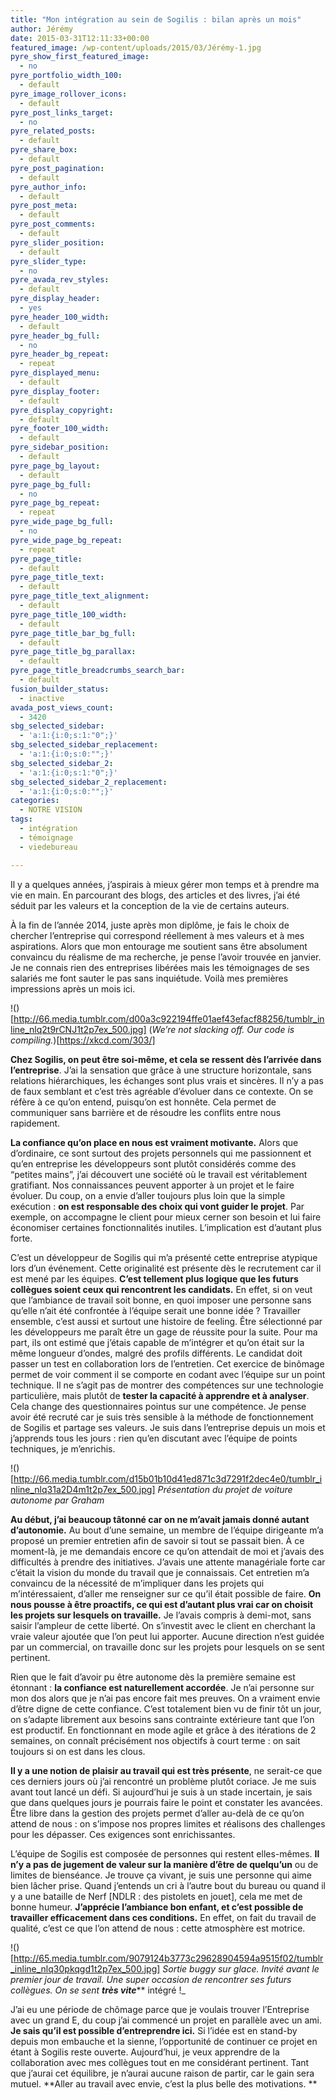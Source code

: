 ```yaml
---
title: "Mon intégration au sein de Sogilis : bilan après un mois"
author: Jérémy
date: 2015-03-31T12:11:33+00:00
featured_image: /wp-content/uploads/2015/03/Jérémy-1.jpg
pyre_show_first_featured_image:
  - no
pyre_portfolio_width_100:
  - default
pyre_image_rollover_icons:
  - default
pyre_post_links_target:
  - no
pyre_related_posts:
  - default
pyre_share_box:
  - default
pyre_post_pagination:
  - default
pyre_author_info:
  - default
pyre_post_meta:
  - default
pyre_post_comments:
  - default
pyre_slider_position:
  - default
pyre_slider_type:
  - no
pyre_avada_rev_styles:
  - default
pyre_display_header:
  - yes
pyre_header_100_width:
  - default
pyre_header_bg_full:
  - no
pyre_header_bg_repeat:
  - repeat
pyre_displayed_menu:
  - default
pyre_display_footer:
  - default
pyre_display_copyright:
  - default
pyre_footer_100_width:
  - default
pyre_sidebar_position:
  - default
pyre_page_bg_layout:
  - default
pyre_page_bg_full:
  - no
pyre_page_bg_repeat:
  - repeat
pyre_wide_page_bg_full:
  - no
pyre_wide_page_bg_repeat:
  - repeat
pyre_page_title:
  - default
pyre_page_title_text:
  - default
pyre_page_title_text_alignment:
  - default
pyre_page_title_100_width:
  - default
pyre_page_title_bar_bg_full:
  - default
pyre_page_title_bg_parallax:
  - default
pyre_page_title_breadcrumbs_search_bar:
  - default
fusion_builder_status:
  - inactive
avada_post_views_count:
  - 3420
sbg_selected_sidebar:
  - 'a:1:{i:0;s:1:"0";}'
sbg_selected_sidebar_replacement:
  - 'a:1:{i:0;s:0:"";}'
sbg_selected_sidebar_2:
  - 'a:1:{i:0;s:1:"0";}'
sbg_selected_sidebar_2_replacement:
  - 'a:1:{i:0;s:0:"";}'
categories:
  - NOTRE VISION
tags:
  - intégration
  - témoignage
  - viedebureau

---
```

Il y a quelques années, j’aspirais à mieux gérer mon temps et à prendre ma vie en main. En parcourant des blogs, des articles et des livres, j’ai été séduit par les valeurs et la conception de la vie de certains auteurs.

À la fin de l’année 2014, juste après mon diplôme, je fais le choix de chercher l’entreprise qui correspond réellement à mes valeurs et à mes aspirations. Alors que mon entourage me soutient sans être absolument convaincu du réalisme de ma recherche, je pense l’avoir trouvée en janvier. Je ne connais rien des entreprises libérées mais les témoignages de ses salariés me font sauter le pas sans inquiétude. Voilà mes premières impressions après un mois ici.

!()[http://66.media.tumblr.com/d00a3c922194ffe01aef43efacf88256/tumblr_inline_nlq2t9rCNJ1t2p7ex_500.jpg]
(_We’re not slacking off. Our code is compiling._)[https://xkcd.com/303/]

**Chez Sogilis, on peut être soi-même, et cela se ressent dès l’arrivée dans l’entreprise**. J’ai la sensation que grâce à une structure horizontale, sans relations hiérarchiques, les échanges sont plus vrais et sincères. Il n’y a pas de faux semblant et c’est très agréable d’évoluer dans ce contexte. On se réfère à ce qu’on entend, puisqu’on est honnête. Cela permet de communiquer sans barrière et de résoudre les conflits entre nous rapidement.

**La confiance qu’on place en nous est vraiment motivante.** Alors que d’ordinaire, ce sont surtout des projets personnels qui me passionnent et qu’en entreprise les développeurs sont plutôt considérés comme des “petites mains”, j’ai découvert une société où le travail est véritablement gratifiant. Nos connaissances peuvent apporter à un projet et le faire évoluer. Du coup, on a envie d’aller toujours plus loin que la simple exécution : **on est responsable des choix qui vont guider le projet**. Par exemple, on accompagne le client pour mieux cerner son besoin et lui faire économiser certaines fonctionnalités inutiles. L’implication est d’autant plus forte.

C’est un développeur de Sogilis qui m’a présenté cette entreprise atypique lors d’un événement. Cette originalité est présente dès le recrutement car il est mené par les équipes. **C’est tellement plus logique que les futurs collègues soient ceux qui rencontrent les candidats.** En effet, si on veut que l’ambiance de travail soit bonne, en quoi imposer une personne sans qu’elle n’ait été confrontée à l’équipe serait une bonne idée ? Travailler ensemble, c’est aussi et surtout une histoire de feeling. Être sélectionné par les développeurs me paraît être un gage de réussite pour la suite. Pour ma part, ils ont estimé que j’étais capable de m’intégrer et qu’on était sur la même longueur d’ondes, malgré des profils différents. Le candidat doit passer un test en collaboration lors de l’entretien. Cet exercice de binômage permet de voir comment il se comporte en codant avec l’équipe sur un point technique. Il ne s’agit pas de montrer des compétences sur une technologie particulière, mais plutôt de **tester la capacité à apprendre et à analyser**. Cela change des questionnaires pointus sur une compétence. Je pense avoir été recruté car je suis très sensible à la méthode de fonctionnement de Sogilis et partage ses valeurs. Je suis dans l’entreprise depuis un mois et j’apprends tous les jours : rien qu’en discutant avec l’équipe de points techniques, je m’enrichis.

!()[http://66.media.tumblr.com/d15b01b10d41ed871c3d7291f2dec4e0/tumblr_inline_nlq31a2D4m1t2p7ex_500.jpg]
_Présentation du projet de voiture autonome par Graham_

**Au début, j’ai beaucoup tâtonné car on ne m’avait jamais donné autant d’autonomie.** Au bout d’une semaine, un membre de l’équipe dirigeante m’a proposé un premier entretien afin de savoir si tout se passait bien. À ce moment-là, je me demandais encore ce qu’on attendait de moi et j’avais des difficultés à prendre des initiatives. J’avais une attente managériale forte car c’était la vision du monde du travail que je connaissais. Cet entretien m’a convaincu de la nécessité de m’impliquer dans les projets qui m’intéressaient, d’aller me renseigner sur ce qu’il était possible de faire. **On nous pousse à être proactifs, ce qui est d’autant plus vrai car on choisit les projets sur lesquels on travaille.** Je l’avais compris à demi-mot, sans saisir l’ampleur de cette liberté. On s’investit avec le client en cherchant la vraie valeur ajoutée que l’on peut lui apporter. Aucune direction n’est guidée par un commercial, on travaille donc sur les projets pour lesquels on se sent pertinent.

Rien que le fait d’avoir pu être autonome dès la première semaine est étonnant : **la confiance est naturellement accordée**. Je n’ai personne sur mon dos alors que je n’ai pas encore fait mes preuves. On a vraiment envie d’être digne de cette confiance. C’est totalement bien vu de finir tôt un jour, on s’adapte librement aux besoins sans contrainte extérieure tant que l’on est productif. En fonctionnant en mode agile et grâce à des itérations de 2 semaines, on connaît précisément nos objectifs à court terme : on sait toujours si on est dans les clous.

**Il y a une notion de plaisir au travail qui est très présente**, ne serait-ce que ces derniers jours où j’ai rencontré un problème plutôt coriace. Je me suis avant tout lancé un défi. Si aujourd’hui je suis à un stade incertain, je sais que dans quelques jours je pourrais faire le point et constater les avancées. Être libre dans la gestion des projets permet d’aller au-delà de ce qu’on attend de nous : on s’impose nos propres limites et réalisons des challenges pour les dépasser. Ces exigences sont enrichissantes.

L’équipe de Sogilis est composée de personnes qui restent elles-mêmes. **Il n’y a pas de jugement de valeur sur la manière d’être de quelqu’un** ou de limites de bienséance. Je trouve ça vivant, je suis une personne qui aime bien lâcher prise. Quand j’entends un cri à l’autre bout du bureau ou quand il y a une bataille de Nerf [NDLR : des pistolets en jouet], cela me met de bonne humeur. **J’apprécie l’ambiance bon enfant, et c’est possible de travailler efficacement dans ces conditions.** En effet, on fait du travail de qualité, c’est ce que l’on attend de nous : cette atmosphère est motrice.

!()[http://65.media.tumblr.com/9079124b3773c29628904594a9515f02/tumblr_inline_nlq30pkqgd1t2p7ex_500.jpg]
_Sortie buggy sur glace. Invité avant le premier jour de travail. Une super occasion de rencontrer ses futurs collègues. On se sent **très vite**_** intégré !_

J’ai eu une période de chômage parce que je voulais trouver l’Entreprise avec un grand E, du coup j’ai commencé un projet en parallèle avec un ami. **Je sais qu’il est possible d’entreprendre ici.** Si l’idée est en stand-by depuis mon embauche et la sienne, l’opportunité de continuer ce projet en étant à Sogilis reste ouverte. Aujourd’hui, je veux apprendre de la collaboration avec mes collègues tout en me considérant pertinent. Tant que j’aurai cet équilibre, je n’aurai aucune raison de partir, car le gain sera mutuel. **Aller au travail avec envie, c’est la plus belle des motivations. **
